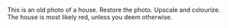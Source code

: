 This is an old photo of a house. Restore the photo. Upscale and colourize. The house is most likely red, unless you deem otherwise.